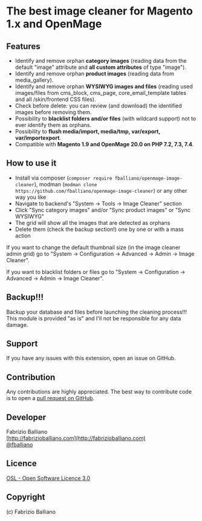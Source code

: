 # The best image cleaner for Magento 1.x and OpenMage

Features
---------
- Identify and remove orphan **category images** (reading data from the default "image" attribute and **all custom attributes** of type "image").
- Identify and remove orphan **product images** (reading data from media_gallery).
- Identify and remove orphan **WYSIWYG images and files** (reading used images/files from cms_block, cms_page, core_email_template tables and all /skin/frontend CSS files).
- Check before delete: you can review (and download) the identified images before removing them.
- Possibility to **blacklist folders and/or files** (with wildcard support) not to ever identify them as orphans.
- Possibility to **flush media/import, media/tmp, var/export, var/importexport**.
- Compatible with **Magento 1.9 and OpenMage 20.0 on PHP 7.2, 7.3, 7.4**.

How to use it
-------------
- Install via composer (`composer require fballiano/openmage-image-cleaner`), 
  modman (`modman clone https://github.com/fballiano/openmage-image-cleaner`)
  or any other way you like
- Navigate to backend's "System -> Tools -> Image Cleaner" section
- Click "Sync category images" and/or "Sync product images" or "Sync WYSIWYG"
- The grid will show all the images that are detected as orphans
- Delete them (check the backup section!) one by one or with a mass action

If you want to change the default thumbnail size (in the image cleaner admin grid) go to
"System -> Configuration -> Advanced -> Admin -> Image Cleaner".

If you want to blacklist folders or files go to
"System -> Configuration -> Advanced -> Admin -> Image Cleaner".

Backup!!!
---------
Backup your database and files before launching the cleaning process!!!
This module is provided "as is" and I'll not be responsible for any data damage.

Support
-------
If you have any issues with this extension, open an issue on GitHub.

Contribution
------------
Any contributions are highly appreciated. The best way to contribute code is to open a
[pull request on GitHub](https://help.github.com/articles/using-pull-requests).

Developer
---------
Fabrizio Balliano  
[http://fabrizioballiano.com](http://fabrizioballiano.com)  
[@fballiano](https://twitter.com/fballiano)

Licence
-------
[OSL - Open Software Licence 3.0](http://opensource.org/licenses/osl-3.0.php)

Copyright
---------
(c) Fabrizio Balliano
